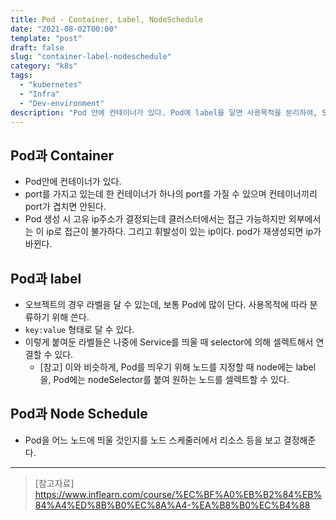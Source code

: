 ```yaml
---
title: Pod - Container, Label, NodeSchedule
date: "2021-08-02T00:00"
template: "post"
draft: false
slug: "container-label-nodeschedule"
category: "k8s"
tags:
  - "kubernetes"
  - "Infra"
  - "Dev-environment"
description: "Pod 안에 컨테이너가 있다. Pod에 label을 달면 사용목적을 분리하여, Service에서 selector에 의해 그 Pod를 연결한다."
---
```


## Pod과 Container
- Pod안에 컨테이너가 있다.
- port를 가지고 있는데 한 컨테이너가 하나의 port를 가질 수 있으며 컨테이너끼리 port가 겹치면 안된다.
- Pod 생성 시 고유 ip주소가 결정되는데 클러스터에서는 접근 가능하지만 외부에서는 이 ip로 접근이 불가하다. 그리고 휘발성이 있는 ip이다. pod가 재생성되면 ip가 바뀐다.

## Pod과 label
- 오브젝트의 경우 라벨을 달 수 있는데, 보통 Pod에 많이 단다. 사용목적에 따라 분류하기 위해 쓴다.
- `key:value` 형태로 달 수 있다.
- 이렇게 붙여둔 라벨들은 나중에 Service를 띄울 때 selector에 의해 셀렉트해서 연결할 수 있다.
  * [참고] 이와 비슷하게, Pod를 띄우기 위해 노드를 지정할 때 node에는 label을, Pod에는 nodeSelector를 붙여 원하는 노드를 셀렉트할 수 있다. 

## Pod과 Node Schedule
- Pod을 어느 노드에 띄울 것인지를 노드 스케줄러에서 리소스 등을 보고 결정해준다.

---

> [참고자료]  
> https://www.inflearn.com/course/%EC%BF%A0%EB%B2%84%EB%84%A4%ED%8B%B0%EC%8A%A4-%EA%B8%B0%EC%B4%88  

